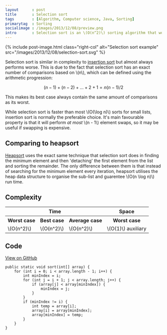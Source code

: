 ```yaml
---
layout      : post
title       : Selection sort
tags        : [Algorithm, Computer science, Java, Sorting]
primarytag  : Sorting
socialimage : /images/2013/12/08/preview.png
intro       : Selection sort is an \(O(n^2)\) sorting algorithm that works by searching through a list to find the minimum element and swapping it for the first in the list. After every swap, selection sort is performed on the list with the head removed (ie. the minimum element). Due to the way that elements are swapped anywhere in the list, this is not a stable sort.
---
```


{% include post-image.html class="right-col" alt="Selection sort example" src="/images/2013/12/08/selection-sort.svg" %}

Selection sort is similar in complexity to [insertion sort][1] but almost always performs worse. This is due to the fact that selection sort has an exact number of comparisons based on \\(n\\), which can be defined using the arithmetic progression:

$$(n - 1) + (n - 2) + ... + 2 + 1 = n(n - 1) / 2$$

This makes its best case always contain the same amount of comparisons as its worst.

While selection sort is faster than most \\(O(\log n)\\) sorts for small lists, insertion sort is normally the preferable choice. It's main favourable property is that it will perform *at most* \\(n - 1\\) element swaps, so it may be useful if swapping is expensive.



## Comparing to heapsort

[Heapsort][3] uses the exact same technique that selection sort does in finding the minimum element and then 'detaching' the first element from the list and sorting the remainder. The only difference between them is that instead of searching for the minimum element every iteration, heapsort utilises the heap data structure to organise the sub-list and guarentee \\(O(n \log n)\\) run time.



## Complexity

<table>
<tbody>
<tr>
<th colspan="3">Time</th>
<th>Space</th>
</tr>
<tr>
<th>Worst case</th>
<th>Best case</th>
<th>Average case</th>
<th>Worst case</th>
</tr>
<tr>
<td>\(O(n^2)\)</td>
<td>\(O(n^2)\)</td>
<td>\(O(n^2)\)</td>
<td>\(O(1)\) auxiliary</td>
</tr>
</tbody>
</table>



## Code

[View on GitHub][2]

<!--prettify lang=java-->
    public static void sort(int[] array) {
        for (int i = 0; i < array.length - 1; i++) {
            int minIndex = i;
            for (int j = i + 1; j < array.length; j++) {
                if (array[j] < array[minIndex]) {
                    minIndex = j;
                }
            }
            if (minIndex != i) {
                int temp = array[i];
                array[i] = array[minIndex];
                array[minIndex] = temp;
            }
        }
    }



[1]: {{site.baseurl}}/2012/11/algorithm-insertion-sort.html
[2]: https://github.com/Tyriar/growing-with-the-web/tree/master/algorithms/sorting/selection-sort
[3]: {{site.baseurl}}/2012/11/algorithm-heapsort.html
